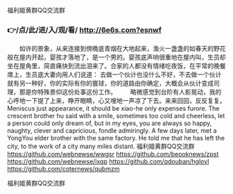 
福利姬黄群QQ交流群




### 👉/点/此/进/入/观/看/ http://6e6s.com?esnwf




　　如许的景象，从来连接到傍晚底青烟在大地起来，渔火一盏盏的如春天的野花般在屋内开起，婴孩才落地了，是一个男的。婴孩底声响很重地在屋内叫，生员却坐在屋角里，简直痛快到流出泪来了。合家的人都没有情绪吃夜饭，在平常的晚餐席上，生员底大妻向用人们说道：
去做一个伙计也没什么不好，不去做一个伙计就有另一种好，你的实际有你的寰球，你的道路由你确定，大概会从伙计变成司理，那是你特殊景仰这份处事这份工作。
　　略微感觉到台阶有人影晃动，我的心呼地一下提了上来，睁开眼睛，心又嗖地一声凉了下去。来来回回，反反复复。
Meniscus just appearance, it should be xiao-he only expenses furore.
The crescent brother hu said with a smile, sometimes too cold and cheerless, let a person could only dream of, but in my eyes, you are always so happy, naughty, clever and capricious, fondle admiringly.
A few days later, met a YongYou elder brother with the same factory.
He told me that he has left the city, to the work of a city many miles distant.
福利姬黄群QQ交流群 https://github.com/webnewse/wwgsr
https://github.com/beooknews/zpst
https://github.com/webnewse/ixqp
https://github.com/qdouban/hglovl
https://github.com/coternews/qubmzm





福利姬黄群QQ交流群
